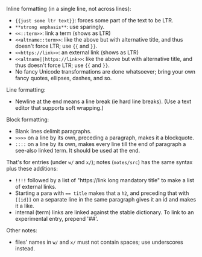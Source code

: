 Inline formatting (in a single line, not across lines):
- `{{just some ltr text}}`: forces some part of the text to be LTR.
- `**strong emphasis**`: use sparingly.
- `<<::term>>`: link a term (shows as LTR)
- `<<altname::term>>`: like the above but with alternative title, and thus doesn't force LTR; use `{{` and `}}`.
- `<<https://link>>`: an external link (shows as LTR)
- `<<altname||https://link>>`: like the above but with alternative title, and thus doesn't force LTR; use `{{` and `}}`.
- No fancy Unicode transformations are done whatsoever; bring your own fancy quotes, ellipses, dashes, and so.

Line formatting:
- Newline at the end means a line break (ie hard line breaks). (Use a text editor that supports soft wrapping.)

Block formatting:
- Blank lines delimit paragraphs.
- `>>>>` on a line by its own, preceding a paragraph, makes it a blockquote.
- `::::` on a line by its own, makes every line till the end of paragraph a see-also linked term. It should be used at the end.

That's for entries (under `w/` and `x/`); notes (`notes/src`) has the same syntax plus these additions:
- `!!!!` followed by a list of "https://link long mandatory title" to make a list of external links.
- Starting a para with `== title` makes that a `h2`, and preceding that with `[[id]]` on a separate line in the same paragraph gives it an id and makes it a like.
- internal (term) links are linked against the stable dictionary. To link to an experimental entry, prepend '##'.

Other notes:
- files' names in `w/` and `x/` must not contain spaces; use underscores instead.
